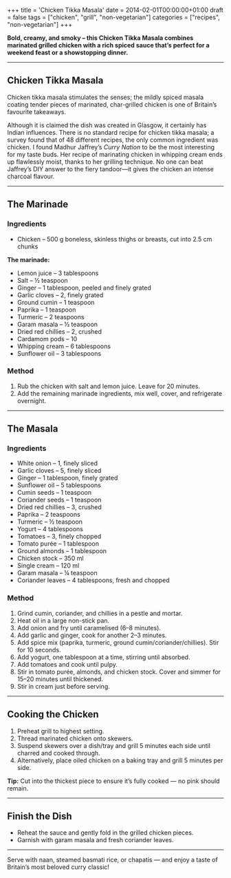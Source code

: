 +++
title = 'Chicken Tikka Masala'
date = 2014-02-01T00:00:00+01:00
draft = false
tags = ["chicken", "grill", "non-vegetarian"]
categories = ["recipes", "non-vegetarian"]
+++

**Bold, creamy, and smoky – this Chicken Tikka Masala combines marinated grilled chicken with a rich spiced sauce that’s perfect for a weekend feast or a showstopping dinner.**

---

## Chicken Tikka Masala

Chicken tikka masala stimulates the senses; the mildly spiced masala coating tender pieces of marinated, char-grilled chicken is one of Britain’s favourite takeaways.

Although it is claimed the dish was created in Glasgow, it certainly has Indian influences. There is no standard recipe for chicken tikka masala; a survey found that of 48 different recipes, the only common ingredient was chicken. I found Madhur Jaffrey’s *Curry Nation* to be the most interesting for my taste buds. Her recipe of marinating chicken in whipping cream ends up flawlessly moist, thanks to her grilling technique. No one can beat Jaffrey’s DIY answer to the fiery tandoor—it gives the chicken an intense charcoal flavour.

---

## The Marinade

### Ingredients

- Chicken – 500 g boneless, skinless thighs or breasts, cut into 2.5 cm chunks  

**The marinade:**

- Lemon juice – 3 tablespoons  
- Salt – ½ teaspoon  
- Ginger – 1 tablespoon, peeled and finely grated  
- Garlic cloves – 2, finely grated  
- Ground cumin – 1 teaspoon  
- Paprika – 1 teaspoon  
- Turmeric – 2 teaspoons  
- Garam masala – ½ teaspoon  
- Dried red chillies – 2, crushed  
- Cardamom pods – 10  
- Whipping cream – 6 tablespoons  
- Sunflower oil – 3 tablespoons  

### Method

1. Rub the chicken with salt and lemon juice. Leave for 20 minutes.  
2. Add the remaining marinade ingredients, mix well, cover, and refrigerate overnight.  

---

## The Masala

### Ingredients

- White onion – 1, finely sliced  
- Garlic cloves – 5, finely sliced  
- Ginger – 1 tablespoon, finely grated  
- Sunflower oil – 5 tablespoons  
- Cumin seeds – 1 teaspoon  
- Coriander seeds – 1 teaspoon  
- Dried red chillies – 3, crushed  
- Paprika – 2 teaspoons  
- Turmeric – ½ teaspoon  
- Yogurt – 4 tablespoons  
- Tomatoes – 3, finely chopped  
- Tomato purée – 1 tablespoon  
- Ground almonds – 1 tablespoon  
- Chicken stock – 350 ml  
- Single cream – 120 ml  
- Garam masala – ¼ teaspoon  
- Coriander leaves – 4 tablespoons, fresh and chopped  

### Method

1. Grind cumin, coriander, and chillies in a pestle and mortar.  
2. Heat oil in a large non-stick pan.  
3. Add onion and fry until caramelised (6–8 minutes).  
4. Add garlic and ginger, cook for another 2–3 minutes.  
5. Add spice mix (paprika, turmeric, ground cumin/coriander/chillies). Stir for 10 seconds.  
6. Add yogurt, one tablespoon at a time, stirring until absorbed.  
7. Add tomatoes and cook until pulpy.  
8. Stir in tomato purée, almonds, and chicken stock. Cover and simmer for 15–20 minutes until thickened.  
9. Stir in cream just before serving.  

---

## Cooking the Chicken

1. Preheat grill to highest setting.  
2. Thread marinated chicken onto skewers.  
3. Suspend skewers over a dish/tray and grill 5 minutes each side until charred and cooked through.  
4. Alternatively, place oiled chicken on a baking tray and grill 5 minutes per side.  

**Tip:** Cut into the thickest piece to ensure it’s fully cooked — no pink should remain.

---

## Finish the Dish

- Reheat the sauce and gently fold in the grilled chicken pieces.  
- Garnish with garam masala and fresh coriander leaves.  

---

Serve with naan, steamed basmati rice, or chapatis — and enjoy a taste of Britain’s most beloved curry classic!
